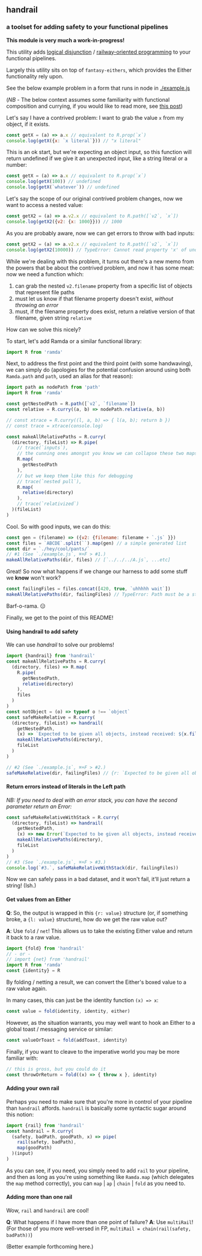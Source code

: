 ## handrail
### a toolset for adding safety to your functional pipelines

**This module is very much a work-in-progress!**

This utility adds [logical disjunction](https://en.wikipedia.org/wiki/Logical_disjunction) / [railway-oriented programming](https://fsharpforfunandprofit.com/rop) to your functional pipelines.

Largely this utility sits on top of `fantasy-eithers`, which provides the Either functionality rely upon.

See the below example problem in a form that runs in node in [./example.js](./example.js)

(_NB_ - The below context assumes some familiarity with functional composition and currying, if you would like to read more, see [this post](https://codepen.io/brekk/post/functional-workaholism))

Let's say I have a contrived problem: I want to grab the value `x` from my object, if it exists.

```js
const getX = (a) => a.x // equivalent to R.prop(`x`)
console.log(getX({x: `x literal`})) // "x literal"
```

This is an ok start, but we're expecting an object input, so this function will return undefined if we give it an unexpected input, like a string literal or a number:

```js
const getX = (a) => a.x // equivalent to R.prop(`x`)
console.log(getX(100)) // undefined
console.log(getX(`whatever`)) // undefined
```

Let's say the scope of our original contrived problem changes, now we want to access a nested value:

```js
const getX2 = (a) => a.v2.x // equivalent to R.path([`v2`, `x`])
console.log(getX2({v2: {x: 1000}})) // 1000
```

As you are probably aware, now we can get errors to throw with bad inputs:

```js
const getX2 = (a) => a.v2.x // equivalent to R.path([`v2`, `x`])
console.log(getX2(10000)) // TypeError: Cannot read property 'x' of undefined
```

While we're dealing with this problem, it turns out there's a new memo from the powers that be about the contrived problem, and now it has some meat: now we need a function which:

1. can grab the nested `v2.filename` property from a specific list of objects that represent file paths
2. must let us know if that filename property doesn't exist, _without throwing an error_
3. must, if the filename property does exist, return a relative version of that filename, given string `relative`

How can we solve this nicely?

To start, let's add Ramda or a similar functional library:

```js
import R from 'ramda'
```

Next, to address the first point and the third point (with some handwaving), we can simply do (apologies for the potential confusion around using both `Ramda.path` and `path`, used an alias for that reason):

```js
import path as nodePath from 'path'
import R from 'ramda'

const getNestedPath = R.path([`v2`, `filename`])
const relative = R.curry((a, b) => nodePath.relative(a, b))

// const xtrace = R.curry((l, a, b) => { l(a, b); return b })
// const trace = xtrace(console.log)

const makeAllRelativePaths = R.curry(
  (directory, fileList) => R.pipe(
    // trace(`inputs`),
    // the cunning ones amongst you know we can collapse these two maps,
    R.map(
      getNestedPath
    ),
    // but we keep them like this for debugging
    // trace(`nested pull`),
    R.map(
      relative(directory)
    ),
    // trace(`relativized`)
  )(fileList)
)
```

Cool. So with good inputs, we can do this:

```js
const gen = (filename) => ({v2: {filename: filename + `.js` }})
const files = `ABCDE`.split(``).map(gen) // a simple generated list
const dir = `./hey/cool/pants/`
// #1 (See `./example.js`, ⌘+F > #1.)
makeAllRelativePaths(dir, files) // [`../../../A.js`, ...etc]
```

Great! So now what happens if we change our harness to add some stuff we **know** won't work?

```js
const failingFiles = files.concat([420, true, `uhhhhh wait`])
makeAllRelativePaths(dir, failingFiles) // TypeError: Path must be a string. Received undefined
```

Barf-o-rama. 😑

Finally, we get to the point of this README!

#### Using handrail to add safety

We can use *handrail* to solve our problems!

```js
import {handrail} from 'handrail'
const makeAllRelativePaths = R.curry(
  (directory, files) => R.map(
    R.pipe(
      getNestedPath,
      relative(directory)
    ),
    files
  )
)
const notObject = (o) => typeof o !== `object`
const safeMakeRelative = R.curry(
  (directory, fileList) => handrail(
    getNestedPath,
    (x) => `Expected to be given all objects, instead received: ${x.filter(notObject).join(`, `)}`,
    makeAllRelativePaths(directory),
    fileList
  )
)

// #2 (See `./example.js`, ⌘+F > #2.)
safeMakeRelative(dir, failingFiles) // {r: `Expected to be given all objects, instead received: 420, true, 'uhhhhh wait'` }
```

#### Return errors instead of literals in the Left path

_NB: If you need to deal with an error stack, you can have the second parameter return an Error:_

```js
const safeMakeRelativeWithStack = R.curry(
  (directory, fileList) => handrail(
    getNestedPath,
    (x) => new Error(`Expected to be given all objects, instead received: ${x.filter(notObject.join(`, `))}`),
    makeAllRelativePaths(directory),
    fileList
  )
)
// #3 (See `./example.js`, ⌘+F > #3.)
console.log(`#3.`, safeMakeRelativeWithStack(dir, failingFiles))
```

Now we can safely pass in a bad dataset, and it won't fail, it'll just return a string! (Ish.)

#### Get values from an Either

**Q**: So, the output is wrapped in this `{r: value}` structure (or, if something broke, a `{l: value}` structure), how do we get the raw value out?

**A**: Use `fold` / `net`! This allows us to take the existing Either value and return it back to a raw value.

```js
import {fold} from 'handrail'
// - or -
// import {net} from 'handrail'
import R from 'ramda'
const {identity} = R
```

By folding / netting a result, we can convert the Either's boxed value to a raw value again.

In many cases, this can just be the identity function `(x) => x`:

```js
const value = fold(identity, identity, either)
```

However, as the situation warrants, you may well want to hook an Either to a global toast / messaging service or similar:

```js
const valueOrToast = fold(addToast, identity)
```

Finally, if you want to cleave to the imperative world you may be more familiar with:

```js
// this is gross, but you could do it
const throwOrReturn = fold((x) => { throw x }, identity)
```

#### Adding your own rail

Perhaps you need to make sure that you're more in control of your pipeline than `handrail` affords. `handrail` is basically some syntactic sugar around this notion:

```js
import {rail} from 'handrail'
const handrail = R.curry(
  (safety, badPath, goodPath, x) => pipe(
    rail(safety, badPath),
    map(goodPath)
  )(input)
)
```

As you can see, if you need, you simply need to add `rail` to your pipeline, and then as long as you're using something like `Ramda.map` (which delegates the `map` method correctly), you can `map` | `ap` | `chain` | `fold` as you need to.

#### Adding more than one rail

Wow, `rail` and `handrail` are cool!

**Q**: What happens if I have more than one point of failure?
**A**: Use `multiRail`! (For those of you more well-versed in FP, `multiRail = chain(rail(safety, badPath))`)

(Better example forthcoming here.)
